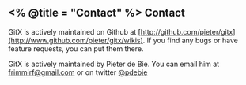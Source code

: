 <% @title = "Contact"  %>
Contact
-------

GitX is actively maintained on Github at [http://github.com/pieter/gitx](http://www.github.com/pieter/gitx/wikis). If you find any bugs or have feature requests, you can put them there.

GitX is actively maintained by Pieter de Bie. You can email him at [frimmirf@gmail.com](mailto:frimmirf+gitx@gmail.com) or on twitter <a href="http://twitter.com/pdebie">@pdebie</a>